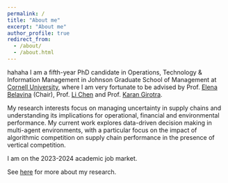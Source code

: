 ```yaml
---
permalink: /
title: "About me"
excerpt: "About me"
author_profile: true
redirect_from:
  - /about/
  - /about.html
---
```


hahaha I am a fifth-year PhD candidate in Operations, Technology & Information Management in Johnson Graduate School of Management at [Cornell University](https://www.johnson.cornell.edu/), where I am very fortunate to be advised by Prof. [Elena Belavina](https://sha.cornell.edu/faculty-research/faculty/eb733/) (Chair), Prof. [Li Chen](https://www.johnson.cornell.edu/faculty-research/faculty/lc785/) and Prof. [Karan Girotra](https://www.johnson.cornell.edu/faculty-research/faculty/kg488/).

My research interests focus on managing uncertainty in supply chains and understanding its implications for operational, financial and environmental performance. My current work explores data-driven decision making in multi-agent environments, with a particular focus on the impact of algorithmic competition on supply chain performance in the presence of vertical competition.

I am on the 2023-2024 academic job market.

See [here](/publications) for more about my research.
